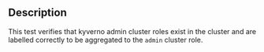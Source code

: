 ## Description

This test verifies that kyverno admin cluster roles exist in the cluster and are labelled correctly to be aggregated to the `admin` cluster role.
